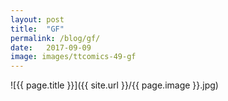 ```yaml
---
layout: post
title:  "GF"
permalink: /blog/gf/
date:   2017-09-09
image: images/ttcomics-49-gf
---
```

![{{ page.title }}]({{ site.url }}/{{ page.image }}.jpg)
